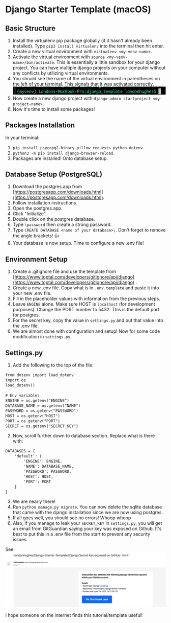 # Django Starter Template (macOS)

## Basic Structure

1. Install the virtualenv pip package globally (if it hasn't already been installed). Type `pip3 install virtualenv` into the terminal then hit enter.
2. Create a new virtual environment with `virtualenv <my-venv-name>`.
3. Activate the virtual environment with `source <my-venv-name>/bin/activate`. This is essentially a little sandbox for your django project. You can have multiple django projects on your computer without any conflicts by utilizing virtual environments.
4. You should see the name of the virtual environment in parentheses on the left of your terminal. This signals that it was activated correctly.
   ![Virtual Environment](images/virtualenv.png "Virtual Environment")
5. Now create a new django project with `django-admin startproject <my-project-name>`.
6. Now it's time to install some packages!

## Packages Installation

In your terminal:

1. `pip install psycopg2-binary pillow requests python-dotenv`.
2. `python3 -m pip install django-browser-reload`.
3. Packages are installed! Onto database setup.

## Database Setup (PostgreSQL)

1. Download the postgres.app from [https://postgresapp.com/downloads.html](https://postgresapp.com/downloads.html).
2. Follow installation instructions.
3. Open the postgres.app.
4. Click "Initialize".
5. Double click on the postgres database.
6. Type `\password` then create a strong password.
7. Type `CREATE DATABASE <name of your database>;`. Don't forget to remove the angle brackets! 👍
8. Your database is now setup. Time to configure a new .env file!

## Environment Setup

1. Create a .gitignore file and use the template from [https://www.toptal.com/developers/gitignore/api/django](https://www.toptal.com/developers/gitignore/api/django) .
2. Create a new .env file. Copy what is in `.env.template` and paste it into your new .env file.
3. Fill in the placeholder values with information from the previous steps.
4. Leave `ENGINE` alone. Make sure HOST is `localhost` (for development purposes). Change the PORT number to 5432. This is the default port for postgres.
5. For the secret key, copy the value in `settings.py` and put that value into the .env file.
6. We are almost done with configuration and setup! Now for some code modification in `settings.py`.

## Settings.py

1. Add the following to the top of the file:

```python3
from dotenv import load_dotenv
import os
load_dotenv()

# Env variables
ENGINE = os.getenv("ENGINE")
DATABASE_NAME = os.getenv("NAME")
PASSWORD = os.getenv("PASSWORD")
HOST = os.getenv("HOST")
PORT = os.getenv("PORT")
SECRET = os.getenv("SECRET_KEY")
```

2. Now, scroll further down to database section. Replace what is there with:

```python3
DATABASES = {
    'default': {
        'ENGINE': ENGINE,
        'NAME': DATABASE_NAME,
        'PASSWORD': PASSWORD,
        'HOST': HOST,
        'PORT': PORT
    }
}
```

3. We are nearly there!
4. Run `python manage.py migrate`. You can now delete the sqlite database that came with the django installation since we are now using postgres.
5. If all goes well, you should see no errors! Whoop whoop
6. Also, if you manage to leak your `SECRET_KEY` in `settings.py`, you will get an email from GitGuardian saying your key was exposed on Github. It's best to put this in a .env file from the start to prevent any security issues.

See: ![Exposed](images/exposed.png "Exposed Secret Key")

I hope someone on the internet finds this tutorial/template useful!
